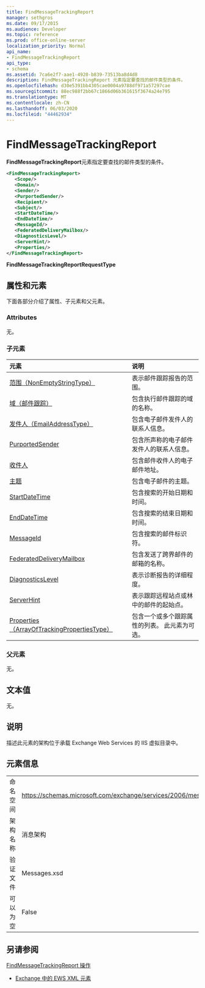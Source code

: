 ```yaml
---
title: FindMessageTrackingReport
manager: sethgros
ms.date: 09/17/2015
ms.audience: Developer
ms.topic: reference
ms.prod: office-online-server
localization_priority: Normal
api_name:
- FindMessageTrackingReport
api_type:
- schema
ms.assetid: 7ca6e2f7-aae1-4920-b839-73513ba8d4d8
description: FindMessageTrackingReport 元素指定要查找的邮件类型的条件。
ms.openlocfilehash: d30e5391bb4305cae0004a9788df971a57297cae
ms.sourcegitcommit: 88ec988f2bb67c1866d06b361615f3674a24e795
ms.translationtype: MT
ms.contentlocale: zh-CN
ms.lasthandoff: 06/03/2020
ms.locfileid: "44462934"
---
```

# <a name="findmessagetrackingreport"></a>FindMessageTrackingReport

**FindMessageTrackingReport**元素指定要查找的邮件类型的条件。 
  
```xml
<FindMessageTrackingReport>
   <Scope/>
   <Domain/>
   <Sender/>
   <PurportedSender/>
   <Recipient/>
   <Subject/>
   <StartDateTime/>
   <EndDateTime/>
   <MessageId/>
   <FederatedDeliveryMailbox/>
   <DiagnosticsLevel/>
   <ServerHint/>
   <Properties/>
</FindMessageTrackingReport>
```

 **FindMessageTrackingReportRequestType**
## <a name="attributes-and-elements"></a>属性和元素

下面各部分介绍了属性、子元素和父元素。
  
### <a name="attributes"></a>Attributes

无。
  
### <a name="child-elements"></a>子元素

|**元素**|**说明**|
|:-----|:-----|
|[范围（NonEmptyStringType）](scope-nonemptystringtype.md) <br/> |表示邮件跟踪报告的范围。  <br/> |
|[域（邮件跟踪）](domain-message-tracking.md) <br/> |包含执行邮件跟踪的域的名称。  <br/> |
|[发件人（EmailAddressType）](sender-emailaddresstype.md) <br/> |包含电子邮件发件人的联系人信息。  <br/> |
|[PurportedSender](purportedsender.md) <br/> |包含所声称的电子邮件发件人的联系人信息。  <br/> |
|[收件人](recipient.md) <br/> |包含邮件收件人的电子邮件地址。  <br/> |
|[主题](subject.md) <br/> |包含电子邮件的主题。  <br/> |
|[StartDateTime](startdatetime.md) <br/> |包含搜索的开始日期和时间。  <br/> |
|[EndDateTime](enddatetime.md) <br/> |包含搜索的结束日期和时间。  <br/> |
|[MessageId](messageid.md) <br/> |包含搜索的邮件标识符。  <br/> |
|[FederatedDeliveryMailbox](federateddeliverymailbox.md) <br/> |包含发送了跨界邮件的邮箱的名称。  <br/> |
|[DiagnosticsLevel](diagnosticslevel.md) <br/> |表示诊断报告的详细程度。  <br/> |
|[ServerHint](serverhint.md) <br/> |表示跟踪远程站点或林中的邮件的起始点。  <br/> |
|[Properties （ArrayOfTrackingPropertiesType）](properties-arrayoftrackingpropertiestype.md) <br/> |包含一个或多个跟踪属性的列表。 此元素为可选。  <br/> |
   
### <a name="parent-elements"></a>父元素

无。
  
## <a name="text-value"></a>文本值

无。
  
## <a name="remarks"></a>说明

描述此元素的架构位于承载 Exchange Web Services 的 IIS 虚拟目录中。
  
## <a name="element-information"></a>元素信息

|||
|:-----|:-----|
|命名空间  <br/> |https://schemas.microsoft.com/exchange/services/2006/messages  <br/> |
|架构名称  <br/> |消息架构  <br/> |
|验证文件  <br/> |Messages.xsd  <br/> |
|可以为空  <br/> |False  <br/> |
   
## <a name="see-also"></a>另请参阅



[FindMessageTrackingReport 操作](findmessagetrackingreport-operation.md)


- [Exchange 中的 EWS XML 元素](ews-xml-elements-in-exchange.md)

